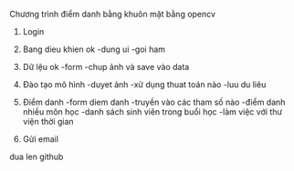 Chương trình điểm danh bằng khuôn mặt bằng opencv
1. Login
2. Bang dieu khien ok
-dung ui
-goi ham

3. Dữ lệu ok
-form
-chup ảnh và save vào data

4. Đào tạo mô hình 
-duyet ảnh
-xử dụng thuat toán nào
-luu du liêu

5. Điểm danh
-form diem danh
-truyền vào các tham số nào
-điểm danh nhiều môn học
-danh sách sinh viên trong buổi học
-làm việc với thư viện thời gian

6. Gửi email

dua len github